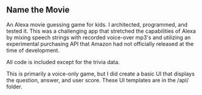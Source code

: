 Name the Movie
--------------

An Alexa movie guessing game for kids. I architected, programmed, and tested it. This was a challenging app that stretched the capabilities of Alexa by mixing speech strings with recorded voice-over mp3's and utilizing an experimental purchasing API that Amazon had not officially released at the time of development.

All code is included except for the trivia data.

This is primarily a voice-only game, but I did create a basic UI that displays the question, answer, and user score. These UI templates are in the /apl/ folder.